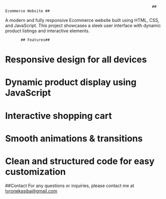                                                                       ## Ecommerce Website ##
A modern and fully responsive Ecommerce website built using HTML, CSS, and JavaScript. This project showcases a sleek user interface with dynamic product listings and interactive elements.


           ## Features##
  # Responsive design for all devices 
  # Dynamic product display using JavaScript
  # Interactive shopping cart
  # Smooth animations & transitions
  # Clean and structured code for easy customization
  
##Contact
For any questions or inquiries, please contact me at tyronekasiba@gmail.com
